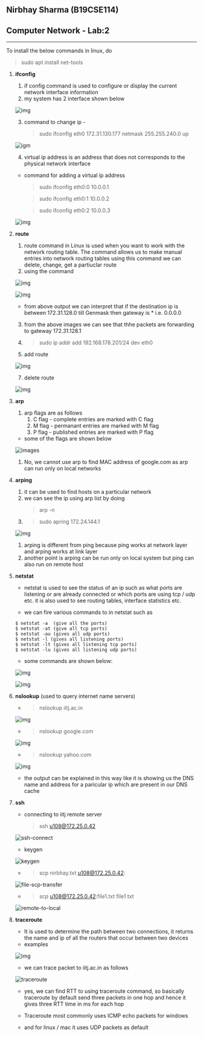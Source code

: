 ## Nirbhay Sharma (B19CSE114)
## Computer Network - Lab:2 
---

To install the below commands in linux, do 
> sudo apt install net-tools

1. **ifconfig**
    1. if config command is used to configure or display the current network interface information
    2. my system has 2 interface shown below  
    
    ![img](https://github.com/nirbhay-design/markdown-images-pdf-repo/blob/master/cn-assn%20-%202/1.PNG?raw=true)

    3. command to change ip - 
        > sudo ifconfig eth0 172.31.130.177 netmask 255.255.240.0 up
    
    ![igm](https://github.com/nirbhay-design/markdown-images-pdf-repo/blob/master/cn-assn%20-%202/2.PNG?raw=true)

    4. virtual ip address is an address that does not corresponds to the physical network interface
    - command for adding a virtual ip address
        > sudo ifconfig eth0:0 10.0.0.1

        > sudo ifconfig eth0:1 10.0.0.2

        > sudo ifconfig eth0:2 10.0.0.3

    ![img](https://github.com/nirbhay-design/markdown-images-pdf-repo/blob/master/cn-assn%20-%202/3.PNG?raw=true)


2. **route**

    1. route command in Linux is used when you want to work with the network routing table. The command allows us to make manual entries into network routing tables using this command we can delete, change, get a partiuclar route
    2. using the command
   
    ![img](https://github.com/nirbhay-design/markdown-images-pdf-repo/blob/master/cn-assn%20-%202/4.PNG?raw=true)
    
    ![img](https://github.com/nirbhay-design/markdown-images-pdf-repo/blob/master/cn-assn%20-%202/5.PNG?raw=true)

    - from above output we can interpret that if the destination ip is between 172.31.128.0 till Genmask then gateway is * i.e. 0.0.0.0
  
    3. from the above images we can see that thhe packets are forwarding to gateway 172.31.128.1
    4. > sudo ip addr add 192.168.178.201/24 dev eth0

    5. add route 
    
    ![img](https://github.com/nirbhay-design/markdown-images-pdf-repo/blob/master/cn-assn%20-%202/16.PNG?raw=true)

    7. delete route 

    ![img](https://github.com/nirbhay-design/markdown-images-pdf-repo/blob/master/cn-assn%20-%202/17.PNG?raw=true) 


3. **arp**

    1. arp flags are as follows 
       1. C flag - complete entries are marked with C flag
       2. M flag - permanant entries are marked with M flag
       3. P flag - published entries are marked with P flag
    - some of the flags are shown below

    ![images](https://github.com/nirbhay-design/markdown-images-pdf-repo/blob/master/cn-assn%20-%202/15.PNG?raw=true)

    1. No, we cannot use arp to find MAC address of google.com as arp can run only on local networks


4. **arping**
   
   1. it can be used to find hosts on a particular network
   2. we can see the ip using arp list by doing
        > arp -n
   3. > sudo apring 172.24.144.1 
   
   ![img](https://github.com/nirbhay-design/markdown-images-pdf-repo/blob/master/cn-assn%20-%202/6.PNG?raw=true) 

   1. arping is different from ping because ping works at network layer and arping works at link layer
   2. another point is arping can be run only on local system but ping can also run on remote host

5. **netstat**

    - netstat is used to see the status of an ip such as what ports are listening or are already connected or which ports are using tcp / udp etc. it is also used to see routing tables, interface statistics etc.
    
    - we can fire various commands to in netstat such as
    
    ```
    $ netstat -a  (give all the ports)
    $ netstat -at (give all tcp ports)
    $ netstat -au (gives all udp ports)
    $ netstat -l (gives all listening ports)
    $ netstat -lt (gives all listening tcp ports)
    $ netstat -lu (gives all listening udp ports)
    ```

    - some commands are shown below:
  
    ![img](https://github.com/nirbhay-design/markdown-images-pdf-repo/blob/master/cn-assn%20-%202/7.PNG?raw=true)

    ![img](https://github.com/nirbhay-design/markdown-images-pdf-repo/blob/master/cn-assn%20-%202/8.PNG?raw=true)



6. **nslookup** (used to query internet name servers)

    - > nslookup iitj.ac.in

    ![img](https://github.com/nirbhay-design/markdown-images-pdf-repo/blob/master/cn-assn%20-%202/10.PNG?raw=true)

    - > nslookup google.com

    ![img](https://github.com/nirbhay-design/markdown-images-pdf-repo/blob/master/cn-assn%20-%202/11.PNG?raw=true)

    - > nslookup yahoo.com
    
    ![img](https://github.com/nirbhay-design/markdown-images-pdf-repo/blob/master/cn-assn%20-%202/12.PNG?raw=true)

    - the output can be explained in this way like it is showing us the DNS name and address for a paricular ip which are present in our DNS cache

7. **ssh**

    - connecting to iitj remote server 
        > ssh u108@172.25.0.42
    
    ![ssh-connect](https://github.com/nirbhay-design/markdown-images-pdf-repo/blob/master/cyber-lab2/Capture2.PNG?raw=true)

    - keygen

    ![keygen](https://github.com/nirbhay-design/markdown-images-pdf-repo/blob/master/cn-assn%20-%202/9.PNG?raw=true)

    - > scp nirbhay.txt u108@172.25.0.42:
  
    ![file-scp-transfer](https://github.com/nirbhay-design/markdown-images-pdf-repo/blob/master/cyber-lab2/Capture4.PNG?raw=true)

    - > scp u108@172.25.0.42:file1.txt file1.txt 

    ![remote-to-local](https://github.com/nirbhay-design/markdown-images-pdf-repo/blob/master/cyber-lab2/Capture6.PNG?raw=true)

8. **traceroute**
    - It is used to determine the path between two connections, it returns the name and ip of all the routers that occur between two devices
    - examples

    ![img](https://github.com/nirbhay-design/markdown-images-pdf-repo/blob/master/cn-assn%20-%202/13.PNG?raw=true)

    - we can trace packet to iitj.ac.in as follows

    ![traceroute](https://github.com/nirbhay-design/markdown-images-pdf-repo/blob/master/cn-assn%20-%202/14.PNG?raw=true)

    - yes, we can find RTT to using traceroute command, so basically traceroute by default send three packets in one hop and hence it gives three RTT time in ms for each hop

    - Traceroute most commonly uses ICMP echo packets for windows
    - and for linux / mac it uses UDP packets as default